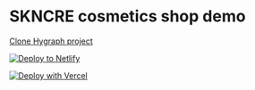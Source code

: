 # SKNCRE cosmetics shop demo

[Clone Hygraph project](https://app.hygraph.com/clone/f67b7c52af504cd9a19de912423b2e40?name=Hygraph%20Cosmetics%20Shop)

[![Deploy to Netlify](https://www.netlify.com/img/deploy/button.svg)](https://app.netlify.com/start/deploy?repository=https://github.com/timbenniks/hygraph-cosmetics-shop-demo-next)

[![Deploy with Vercel](https://vercel.com/button)](https://vercel.com/new/clone?repository-url=https%3A%2F%2Fgithub.com%2Ftimbenniks%2Fhygraph-cosmetics-shop-demo-next&env=NEXT_HYGRAPH_ENDPOINT&envDescription=Hygraph%20Performance%20endpioint&project-name=hygraph-cosmetics-shop-demo-next&repository-name=hygraph-cosmetics-shop-demo-next&demo-title=Hygraph%20Cosmetics%20Shop%20Demo&demo-description=Commerce%20demo%20with%20composability%20inthe%20cosmetics%20space&demo-url=https%3A%2F%2Fskncre-cosmetics-hygraph.vercel.app%2F&demo-image=https%3A%2F%2Fmedia.graphassets.com%2F2rkpPVMT6mliFXMg3AYS)

